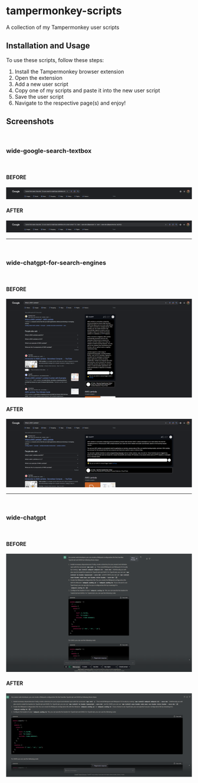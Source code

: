# tampermonkey-scripts

A collection of my Tampermonkey user scripts

## Installation and Usage

To use these scripts, follow these steps:

1. Install the Tampermonkey browser extension
2. Open the extension
3. Add a new user script
4. Copy one of my scripts and paste it into the new user script
5. Save the user script
6. Navigate to the respective page(s) and enjoy!

## Screenshots

<br>

### wide-google-search-textbox

<br>

#### BEFORE

![Wide Google Search Textbox BEFORE](img/wide-google-search-textbox_before.png "Wide Google Search Textbox BEFORE")

#### AFTER

![Wide Google Search Textbox AFTER](img/wide-google-search-textbox_after.png "Wide Google Search Textbox AFTER")

<hr>
<br>

### wide-chatgpt-for-search-engines

<br>

#### BEFORE

![Wide ChatGPT for Search Engines BEFORE](img/wide-chatgpt-for-search-engines_before.png "Wide ChatGPT for Search Engines BEFORE")

#### AFTER

![Wide ChatGPT for Search Engines AFTER](img/wide-chatgpt-for-search-engines_after.png "Wide ChatGPT for Search Engines AFTER")

<hr>
<br>

### wide-chatgpt

<br>

#### BEFORE

![Wide ChatGPT BEFORE](img/wide-chatgpt_before.png "Wide ChatGPT BEFORE")

#### AFTER

![Wide ChatGPT AFTER](img/wide-chatgpt_after.png "Wide ChatGPT AFTER")


